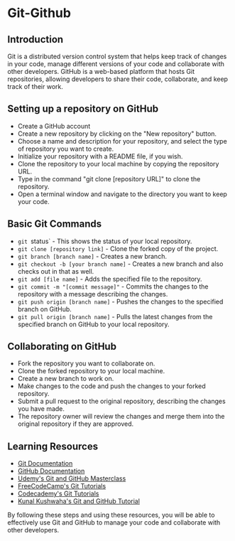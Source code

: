 # Git-Github

## Introduction
Git is a distributed version control system that helps keep track of changes in your code, manage different versions of your code and collaborate with other developers. GitHub is a web-based platform that hosts Git repositories, allowing developers to share their code, collaborate, and keep track of their work.

## Setting up a repository on GitHub

* Create a GitHub account
* Create a new repository by clicking on the "New repository" button.
* Choose a name and description for your repository, and select the type of repository you want to create.
* Initialize your repository with a README file, if you wish.
* Clone the repository to your local machine by copying the repository URL.
* Type in the command "git clone [repository URL]" to clone the repository.
* Open a terminal window and navigate to the directory you want to keep your code.


## Basic Git Commands

* `git `status` - This shows the status of your local repository.
* `git clone [repository link]` - Clone the forked copy of the project.
* `git branch [branch name]` - Creates a new branch.
* `git checkout -b [your branch name]` - Creates a new branch and also checks out in that as well.
* `git add [file name]` - Adds the specified file to the repository.
* `git commit -m "[commit message]"` - Commits the changes to the repository with a message describing the changes.
* `git push origin [branch name]` - Pushes the changes to the specified branch on GitHub.
* `git pull origin [branch name]` - Pulls the latest changes from the specified branch on GitHub to your local repository.

## Collaborating on GitHub

* Fork the repository you want to collaborate on.
* Clone the forked repository to your local machine.
* Create a new branch to work on.
* Make changes to the code and push the changes to your forked repository.
* Submit a pull request to the original repository, describing the changes you have made.
* The repository owner will review the changes and merge them into the original repository if they are approved.

## Learning Resources

* [Git Documentation](https://git-scm.com/doc)
* [GitHub Documentation](https://git-scm.com/doc)
* [Udemy's Git and GitHub Masterclass](https://www.udemy.com/course/git-and-github-masterclass/)
* [FreeCodeCamp's Git Tutorials](https://www.freecodecamp.org/news/introduction-to-git-and-github/)
* [Codecademy's Git Tutorials](https://www.codecademy.com/learn/learn-git)
* [Kunal Kushwaha's Git and GitHub Tutorial](https://youtu.be/apGV9Kg7ics)

By following these steps and using these resources, you will be able to effectively use Git and GitHub to manage your code and collaborate with other developers.
